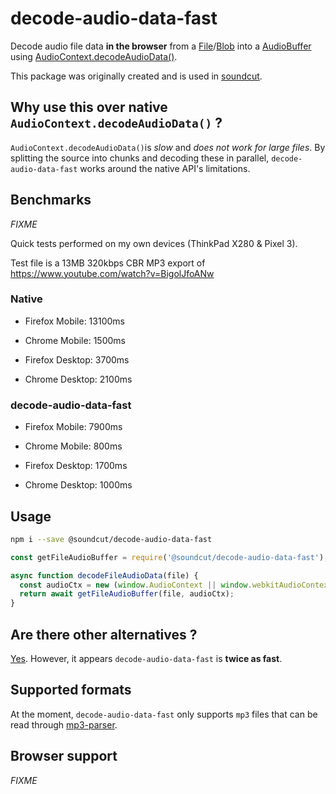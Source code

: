 # decode-audio-data-fast

Decode audio file data **in the browser** from a [File](https://developer.mozilla.org/en-US/docs/Web/API/File)/[Blob](https://developer.mozilla.org/en-US/docs/Web/API/Blob) into a [AudioBuffer](https://developer.mozilla.org/en-US/docs/Web/API/AudioBuffer) using [AudioContext.decodeAudioData()](https://developer.mozilla.org/en-US/docs/Web/API/BaseAudioContext/decodeAudioData).

This package was originally created and is used in [soundcut](https://github.com/soundcut/app).

## Why use this over native `AudioContext.decodeAudioData()` ?

`AudioContext.decodeAudioData()`is *slow* and *does not work for large files*.
By splitting the source into chunks and decoding these in parallel, `decode-audio-data-fast` works around the native API's limitations.

## Benchmarks 

*FIXME*

Quick tests performed on my own devices (ThinkPad X280 & Pixel 3).

Test file is a 13MB 320kbps CBR MP3 export of https://www.youtube.com/watch?v=BigolJfoANw

### Native

- Firefox Mobile: 13100ms
- Chrome Mobile: 1500ms

- Firefox Desktop: 3700ms
- Chrome Desktop: 2100ms

### decode-audio-data-fast

- Firefox Mobile: 7900ms
- Chrome Mobile: 800ms

- Firefox Desktop: 1700ms
- Chrome Desktop: 1000ms

## Usage

```sh
npm i --save @soundcut/decode-audio-data-fast
```

```js
const getFileAudioBuffer = require('@soundcut/decode-audio-data-fast');

async function decodeFileAudioData(file) {
  const audioCtx = new (window.AudioContext || window.webkitAudioContext)();
  return await getFileAudioBuffer(file, audioCtx);
}
```


## Are there other alternatives ?

[Yes](https://github.com/audiojs/audio-decode). However, it appears `decode-audio-data-fast` is **twice as fast**.

## Supported formats

At the moment, `decode-audio-data-fast` only supports `mp3` files that can be read through [mp3-parser](https://github.com/biril/mp3-parser).

## Browser support

*FIXME*
